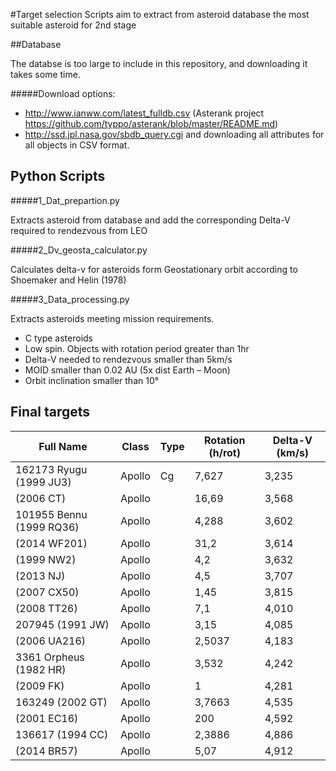#Target selection
Scripts aim to extract from asteroid database the most suitable asteroid for 2nd stage

##Database

The databse is too large to include in this repository, and downloading it takes some time. 

#####Download options: 

  - http://www.ianww.com/latest_fulldb.csv (Asterank project https://github.com/typpo/asterank/blob/master/README.md)
  - http://ssd.jpl.nasa.gov/sbdb_query.cgi and downloading all attributes for all objects in CSV format.

## Python Scripts

#####1_Dat_prepartion.py

Extracts asteroid from database and add the corresponding Delta-V required to rendezvous from LEO

#####2_Dv_geosta_calculator.py

Calculates delta-v for asteroids form Geostationary orbit according to Shoemaker and Helin (1978)

#####3_Data_processing.py

Extracts asteroids meeting mission requirements.
  -	C type asteroids 
  -	Low spin. Objects with rotation period greater than 1hr
  -	Delta-V needed to rendezvous smaller than 5km/s
  -	MOID smaller than 0.02 AU (5x dist Earth – Moon)
  -	Orbit inclination smaller than 10°


## Final targets

| Full Name                    | Class         | Type  | Rotation (h/rot)  | Delta-V (km/s)|
| -----------------------------|---------------|-------|-------------------|---------------|
| 162173 Ryugu (1999 JU3)      |Apollo         |Cg     |7,627              |3,235          |
|       (2006 CT)              |Apollo         |       |16,69              |3,568          |
|101955 Bennu (1999 RQ36)      |Apollo         |       |4,288              |3,602          |
|       (2014 WF201)           |Apollo         |       |31,2               |3,614          |
|              (1999 NW2)      |Apollo         |       |4,2                |3,632          |
|       (2013 NJ)              |Apollo         |       |4,5                |3,707          |
|       (2007 CX50)            |Apollo         |       |1,45               |3,815          |
|       (2008 TT26)            |Apollo         |       |7,1                |4,010          |
|207945 (1991 JW)              |Apollo         |       |3,15               |4,085          |
|       (2006 UA216)           |Apollo         |       |2,5037             |4,183          |
|  3361 Orpheus (1982 HR)      |Apollo         |       |3,532              |4,242          |
|       (2009 FK)              |Apollo         |       |1                  |4,281          |
|163249 (2002 GT)              |Apollo         |       |3,7663             |4,535          |
|       (2001 EC16)            |Apollo         |       |200                |4,592          |
|136617 (1994 CC)              |Apollo         |       |2,3886             |4,886          |
|       (2014 BR57)            |Apollo         |       |5,07               |4,912          |
